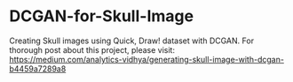 # DCGAN-for-Skull-Image
Creating Skull images using Quick, Draw! dataset with DCGAN.
For thorough post about this project, please visit: https://medium.com/analytics-vidhya/generating-skull-image-with-dcgan-b4459a7289a8